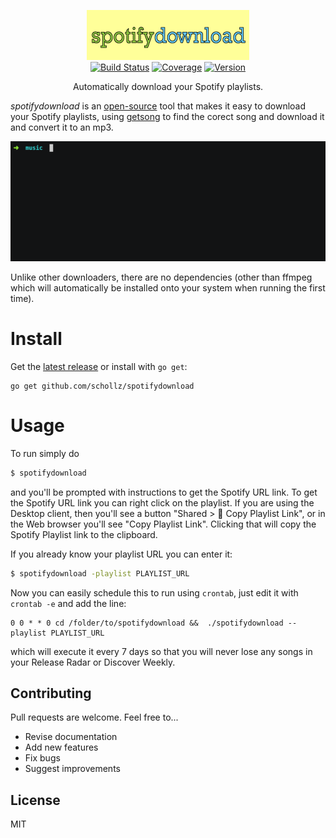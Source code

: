 <p align="center">
<img
    src=".github/logo.png"
    width="260" border="0" alt="spotifydownload">
<br>
<a href="https://travis-ci.org/schollz/spotifydownload"><img
src="https://img.shields.io/travis/schollz/spotifydownload.svg?style=flat-square"
alt="Build Status"></a> 
<a href="https://gocover.io/github.com/schollz/getsong"><img src="https://img.shields.io/badge/coverage-63%25-brightgreen.svg?style=flat-square" alt="Coverage"></a>
<a
href="https://github.com/schollz/spotifydownload/releases/latest"><img
src="https://img.shields.io/badge/version-0.5.0-brightgreen.svg?style=flat-square"
alt="Version"></a> </p>

<p align="center">Automatically download your Spotify playlists.</p>

*spotifydownload* is an [open-source](https://github.com/schollz/spotifydownload) tool that makes it easy to download your Spotify playlists, using [getsong](https://github.com/schollz/getsong) to find the corect song and download it and convert it to an mp3.

![Example](.github/sdown.gif)

Unlike other downloaders, there are no dependencies (other than ffmpeg which will automatically be installed onto your system when running the first time).

# Install

Get the [latest release](https://github.com/schollz/spotifydownload/releases/latest) or install with `go get`:

```
go get github.com/schollz/spotifydownload
```

# Usage


To run simply do

```bash
$ spotifydownload
```

and you'll be prompted with instructions to get the Spotify URL link. To get the Spotify URL link you can right click on the playlist. If you are using the Desktop client, then you'll see a button "Shared > 🔗 Copy Playlist Link", or in the Web browser you'll see "Copy Playlist Link". Clicking that will copy the Spotify Playlist link to the clipboard.


If you already know your playlist URL you can enter it:

```bash
$ spotifydownload -playlist PLAYLIST_URL
```

Now you can easily schedule this to run using `crontab`, just edit it with `crontab -e` and add the line:

```
0 0 * * 0 cd /folder/to/spotifydownload &&  ./spotifydownload --playlist PLAYLIST_URL
```

which will execute it every 7 days so that you will never lose any songs in your Release Radar or Discover Weekly.

## Contributing

Pull requests are welcome. Feel free to...

- Revise documentation
- Add new features
- Fix bugs
- Suggest improvements


## License

MIT

